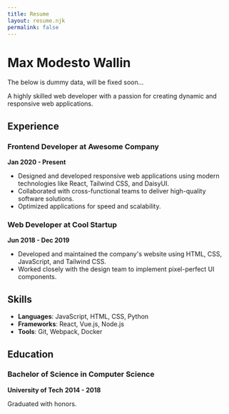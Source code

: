 ```yaml
---
title: Resume
layout: resume.njk
permalink: false
---
```


# Max Modesto Wallin

The below is dummy data, will be fixed soon...

A highly skilled web developer with a passion for creating dynamic and responsive web applications.

## Experience

### **Frontend Developer** at Awesome Company
**Jan 2020 - Present**

- Designed and developed responsive web applications using modern technologies like React, Tailwind CSS, and DaisyUI.
- Collaborated with cross-functional teams to deliver high-quality software solutions.
- Optimized applications for speed and scalability.

### **Web Developer** at Cool Startup
**Jun 2018 - Dec 2019**

- Developed and maintained the company's website using HTML, CSS, JavaScript, and Tailwind CSS.
- Worked closely with the design team to implement pixel-perfect UI components.

## Skills

- **Languages**: JavaScript, HTML, CSS, Python
- **Frameworks**: React, Vue.js, Node.js
- **Tools**: Git, Webpack, Docker

## Education

### **Bachelor of Science in Computer Science**
**University of Tech**
**2014 - 2018**

Graduated with honors.